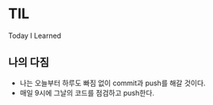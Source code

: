 # TIL

Today I Learned



## 나의 다짐

* 나는 오늘부터 하루도 빠짐 없이 commit과 push를 해갈 것이다.
* 매일 9시에 그날의 코드를 점검하고 push한다.